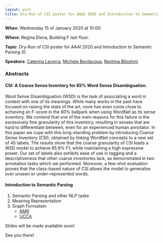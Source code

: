 ```yaml
---
layout: post
title: Dry-Run of CSI poster for AAAI 2020 and Introduction to Semantic Parsing (I).
---
```


**When**:  Wednesday 15 of January 2020 at 10:00.

**Where**: Regina Elena, Building F last floor.

**Topic**: Dry-Run of CSI poster for AAAI 2020 and Introduction to Semantic Parsing (I).

**Speakers**: [Caterina Lacerra](https://twitter.com/@CaterinaLac), [Michele Bevilacqua](https://twitter.com/MicheleBevila20), [Rexhina Blloshmi](https://twitter.com/rexhina_b)
### Abstracts
####  CSI: A Coarse Sense Inventory for 85% Word Sense Disambiguation.
Word Sense Disambiguation (WSD) is the task of associating a word in context with one of its meanings. 
While many works in the past have focused on raising the state of the art, none has even come close to 
achieving an F-score in the 80% ballpark when using WordNet as its sense inventory. 
We contend that one of the main reasons for this failure is the excessively fine granularity of this 
inventory, resulting in senses that are hard to differentiate between, even for an experienced 
human annotator. In this paper we cope with this long-standing problem by introducing Coarse Sense Inventory (CSI), obtained by linking WordNet concepts to a new set of 45 labels. The results show that the coarse granularity of CSI leads a WSD model to achieve 85.9% F1, while maintaining a high expressive power. Our set of labels also exhibits ease of use in tagging and a descriptiveness that other coarse inventories lack, as demonstrated in two annotation tasks which we performed. Moreover, a few-shot evaluation proves that the class-based nature of CSI allows the model to generalise over unseen or under-represented words.

#### Introduction to Semantic Parsing
1) Semantic Parsing and other NLP tasks
2) Meaning Representation
3) Graph Formalism 
    - [AMR](https://amr.isi.edu/)
    - [UCCA](https://www.aclweb.org/anthology/P13-1023.pdf)
    

Slides will be made available soon!

See you there!
